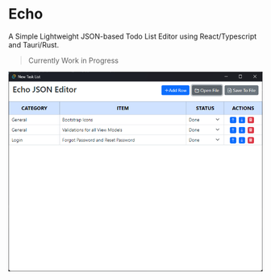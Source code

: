 # Echo

A Simple Lightweight JSON-based Todo List Editor using React/Typescript and Tauri/Rust.

> Currently Work in Progress
 
![img.png](docs/img/screenshot.png)